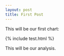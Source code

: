 ```yaml
---
layout: post
title: First Post
---
```


This will be our first chart:

{% include test.html %}

This will be our analysis.
